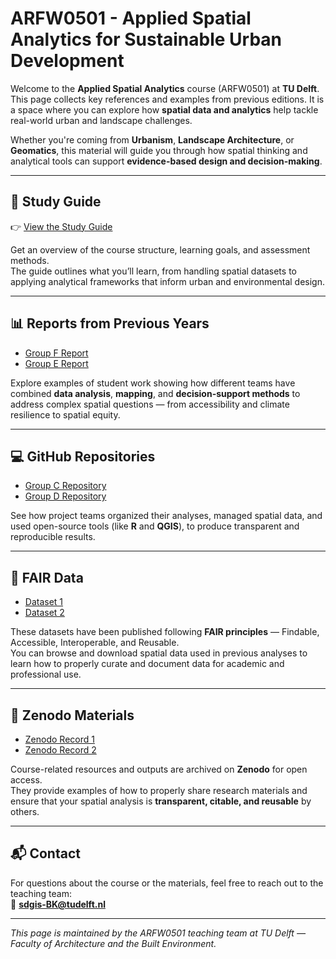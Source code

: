 # ARFW0501 - Applied Spatial Analytics for Sustainable Urban Development

Welcome to the **Applied Spatial Analytics** course (ARFW0501) at **TU Delft**.  
This page collects key references and examples from previous editions. It is a space where you can explore how **spatial data and analytics** help tackle real-world urban and landscape challenges.

Whether you're coming from **Urbanism**, **Landscape Architecture**, or **Geomatics**, this material will guide you through how spatial thinking and analytical tools can support **evidence-based design and decision-making**.

---

## 📘 Study Guide  
👉 [View the Study Guide](https://www.studyguide.tudelft.nl/opleidingen/study-guide/educations/10541#/details/11176)

Get an overview of the course structure, learning goals, and assessment methods.  
The guide outlines what you’ll learn, from handling spatial datasets to applying analytical frameworks that inform urban and environmental design.

---

## 📊 Reports from Previous Years  
- [Group F Report](https://sdgis-edu-tud.github.io/report-asa2025-groupf/)  
- [Group E Report](https://sdgis-edu-tud.github.io/report-asa2025-groupe/report.html)

Explore examples of student work showing how different teams have combined **data analysis**, **mapping**, and **decision-support methods** to address complex spatial questions — from accessibility and climate resilience to spatial equity.

---

## 💻 GitHub Repositories  
- [Group C Repository](https://github.com/sdgis-edu-tud/report-asa2025-groupc)  
- [Group D Repository](https://github.com/sdgis-edu-tud/report-asa2025-groupd)

See how project teams organized their analyses, managed spatial data, and used open-source tools (like **R** and **QGIS**), to produce transparent and reproducible results.

---

## 📂 FAIR Data  
- [Dataset 1](https://data.4tu.nl/datasets/48e04672-93f4-49a4-9c7b-76c57a844e24/1)  
- [Dataset 2](https://data.4tu.nl/datasets/924dc692-80e6-475f-8966-3bd672683f43/3)

These datasets have been published following **FAIR principles** — Findable, Accessible, Interoperable, and Reusable.  
You can browse and download spatial data used in previous analyses to learn how to properly curate and document data for academic and professional use.

---

## 🧾 Zenodo Materials  
- [Zenodo Record 1](https://zenodo.org/records/16039928)  
- [Zenodo Record 2](https://zenodo.org/records/16040409)

Course-related resources and outputs are archived on **Zenodo** for open access.  
They provide examples of how to properly share research materials and ensure that your spatial analysis is **transparent, citable, and reusable** by others.

---
## 📬 Contact  

For questions about the course or the materials, feel free to reach out to the teaching team:  
📧 **[sdgis-BK@tudelft.nl](mailto:sdgis-BK@tudelft.nl)**

---

_This page is maintained by the ARFW0501 teaching team at TU Delft — Faculty of Architecture and the Built Environment._
